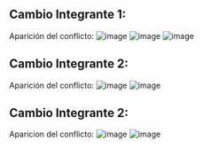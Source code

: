 ## Cambio Integrante 1:
Aparición del conflicto:
![image](https://github.com/user-attachments/assets/42b27838-81b7-49bf-afef-d3d9f0f16763)
![image](https://github.com/user-attachments/assets/224e08c2-da30-4528-9f8f-656e6652976c)
![image](https://github.com/user-attachments/assets/81daf54b-76f8-4853-a1f0-909600f570b2)

## Cambio Integrante 2:
Aparición del conflicto:
![image](https://github.com/user-attachments/assets/c1d363c9-038d-48da-83bb-62c56fa9dea9)
![image](https://github.com/user-attachments/assets/846053ce-108a-433e-ac82-b1b360c350a3)

## Cambio Integrante 2:
Aparicion del conflicto:
![image](https://github.com/user-attachments/assets/1b0b55bb-25ea-48e5-b248-6bc3b75c0af3)
![image](https://github.com/user-attachments/assets/986dc764-a12a-4d90-bcbe-e7333006d7b2)
